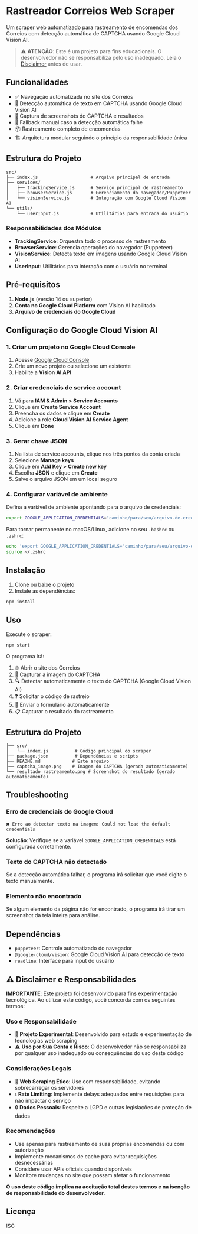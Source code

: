 # Rastreador Correios Web Scraper

Um scraper web automatizado para rastreamento de encomendas dos Correios com detecção automática de CAPTCHA usando Google Cloud Vision AI.

> ⚠️ **ATENÇÃO**: Este é um projeto para fins educacionais. O desenvolvedor não se responsabiliza pelo uso inadequado. Leia o [Disclaimer](#️-disclaimer-e-responsabilidades) antes de usar.

## Funcionalidades

- ✅ Navegação automatizada no site dos Correios
- 🤖 Detecção automática de texto em CAPTCHA usando Google Cloud Vision AI
- 📸 Captura de screenshots do CAPTCHA e resultados
- 🔄 Fallback manual caso a detecção automática falhe
- 📦 Rastreamento completo de encomendas
- 🏗️ Arquitetura modular seguindo o princípio da responsabilidade única

## Estrutura do Projeto

```
src/
├── index.js                    # Arquivo principal de entrada
├── services/
│   ├── trackingService.js      # Serviço principal de rastreamento
│   ├── browserService.js       # Gerenciamento do navegador/Puppeteer
│   └── visionService.js        # Integração com Google Cloud Vision AI
└── utils/
    └── userInput.js            # Utilitários para entrada do usuário
```

### Responsabilidades dos Módulos

- **TrackingService**: Orquestra todo o processo de rastreamento
- **BrowserService**: Gerencia operações do navegador (Puppeteer)
- **VisionService**: Detecta texto em imagens usando Google Cloud Vision AI
- **UserInput**: Utilitários para interação com o usuário no terminal

## Pré-requisitos

1. **Node.js** (versão 14 ou superior)
2. **Conta no Google Cloud Platform** com Vision AI habilitado
3. **Arquivo de credenciais do Google Cloud**

## Configuração do Google Cloud Vision AI

### 1. Criar um projeto no Google Cloud Console

1. Acesse [Google Cloud Console](https://console.cloud.google.com/)
2. Crie um novo projeto ou selecione um existente
3. Habilite a **Vision AI API**

### 2. Criar credenciais de service account

1. Vá para **IAM & Admin > Service Accounts**
2. Clique em **Create Service Account**
3. Preencha os dados e clique em **Create**
4. Adicione a role **Cloud Vision AI Service Agent**
5. Clique em **Done**

### 3. Gerar chave JSON

1. Na lista de service accounts, clique nos três pontos da conta criada
2. Selecione **Manage keys**
3. Clique em **Add Key > Create new key**
4. Escolha **JSON** e clique em **Create**
5. Salve o arquivo JSON em um local seguro

### 4. Configurar variável de ambiente

Defina a variável de ambiente apontando para o arquivo de credenciais:

```bash
export GOOGLE_APPLICATION_CREDENTIALS="caminho/para/seu/arquivo-de-credenciais.json"
```

Para tornar permanente no macOS/Linux, adicione no seu `.bashrc` ou `.zshrc`:

```bash
echo 'export GOOGLE_APPLICATION_CREDENTIALS="caminho/para/seu/arquivo-de-credenciais.json"' >> ~/.zshrc
source ~/.zshrc
```

## Instalação

1. Clone ou baixe o projeto
2. Instale as dependências:

```bash
npm install
```

## Uso

Execute o scraper:

```bash
npm start
```

O programa irá:

1. 🌐 Abrir o site dos Correios
2. 📸 Capturar a imagem do CAPTCHA
3. 🔍 Detectar automaticamente o texto do CAPTCHA (Google Cloud Vision AI)
4. ❓ Solicitar o código de rastreio
5. 🚀 Enviar o formulário automaticamente
6. 📋 Capturar o resultado do rastreamento

## Estrutura do Projeto

```
├── src/
│   └── index.js          # Código principal do scraper
├── package.json          # Dependências e scripts
├── README.md            # Este arquivo
├── captcha_image.png    # Imagem do CAPTCHA (gerada automaticamente)
└── resultado_rastreamento.png # Screenshot do resultado (gerado automaticamente)
```

## Troubleshooting

### Erro de credenciais do Google Cloud

```
❌ Erro ao detectar texto na imagem: Could not load the default credentials
```

**Solução**: Verifique se a variável `GOOGLE_APPLICATION_CREDENTIALS` está configurada corretamente.

### Texto do CAPTCHA não detectado

Se a detecção automática falhar, o programa irá solicitar que você digite o texto manualmente.

### Elemento não encontrado

Se algum elemento da página não for encontrado, o programa irá tirar um screenshot da tela inteira para análise.

## Dependências

- `puppeteer`: Controle automatizado do navegador
- `@google-cloud/vision`: Google Cloud Vision AI para detecção de texto
- `readline`: Interface para input do usuário

## ⚠️ Disclaimer e Responsabilidades

**IMPORTANTE**: Este projeto foi desenvolvido para fins experimentação tecnológica. Ao utilizar este código, você concorda com os seguintes termos:

### Uso e Responsabilidade

- 🧪 **Projeto Experimental**: Desenvolvido para estudo e experimentação de tecnologias web scraping
- ⚠️ **Uso por Sua Conta e Risco**: O desenvolvedor não se responsabiliza por qualquer uso inadequado ou consequências do uso deste código

### Considerações Legais

- 🤖 **Web Scraping Ético**: Use com responsabilidade, evitando sobrecarregar os servidores
- 📞 **Rate Limiting**: Implemente delays adequados entre requisições para não impactar o serviço
- 🔒 **Dados Pessoais**: Respeite a LGPD e outras legislações de proteção de dados

### Recomendações

- Use apenas para rastreamento de suas próprias encomendas ou com autorização
- Implemente mecanismos de cache para evitar requisições desnecessárias
- Considere usar APIs oficiais quando disponíveis
- Monitore mudanças no site que possam afetar o funcionamento

**O uso deste código implica na aceitação total destes termos e na isenção de responsabilidade do desenvolvedor.**

## Licença

ISC
